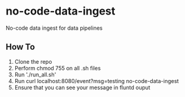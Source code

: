 # no-code-data-ingest
No-code data ingest for data pipelines

## How To
1. Clone the repo
2. Perform chmod 755 on all .sh files
3. Run './run_all.sh'
4. Run curl localhost:8080/event?msg=testing no-code-data-ingest
5. Ensure that you can see your message in fluntd ouput
